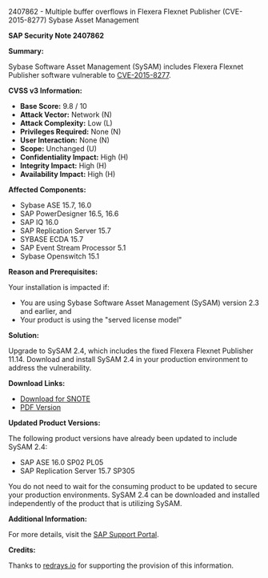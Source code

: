 2407862 - Multiple buffer overflows in Flexera Flexnet Publisher (CVE-2015-8277) Sybase Asset Management

**SAP Security Note 2407862**

**Summary:**

Sybase Software Asset Management (SySAM) includes Flexera Flexnet Publisher software vulnerable to [CVE-2015-8277](https://web.nvd.nist.gov/view/vuln/detail?vulnId=CVE-2015-8277).

**CVSS v3 Information:**

- **Base Score:** 9.8 / 10
- **Attack Vector:** Network (N)
- **Attack Complexity:** Low (L)
- **Privileges Required:** None (N)
- **User Interaction:** None (N)
- **Scope:** Unchanged (U)
- **Confidentiality Impact:** High (H)
- **Integrity Impact:** High (H)
- **Availability Impact:** High (H)

**Affected Components:**

- Sybase ASE 15.7, 16.0
- SAP PowerDesigner 16.5, 16.6
- SAP IQ 16.0
- SAP Replication Server 15.7
- SYBASE ECDA 15.7
- SAP Event Stream Processor 5.1
- Sybase Openswitch 15.1

**Reason and Prerequisites:**

Your installation is impacted if:
- You are using Sybase Software Asset Management (SySAM) version 2.3 and earlier, and
- Your product is using the "served license model"

**Solution:**

Upgrade to SySAM 2.4, which includes the fixed Flexera Flexnet Publisher 11.14. Download and install SySAM 2.4 in your production environment to address the vulnerability.

**Download Links:**

- [Download for SNOTE](https://notesdownloads.sap.com/note/0040000018463002017)
- [PDF Version](https://userapps.support.sap.com/sap/support/sfm/notes/print/0002407862?language=en-US&token=14572E5E6B69E43A7F60E063FAF6E1F1)

**Updated Product Versions:**

The following product versions have already been updated to include SySAM 2.4:
- SAP ASE 16.0 SP02 PL05
- SAP Replication Server 15.7 SP305

You do not need to wait for the consuming product to be updated to secure your production environments. SySAM 2.4 can be downloaded and installed independently of the product that is utilizing SySAM.

**Additional Information:**

For more details, visit the [SAP Support Portal](https://me.sap.com/notes/2407862).

**Credits:**

Thanks to [redrays.io](https://redrays.io) for supporting the provision of this information.